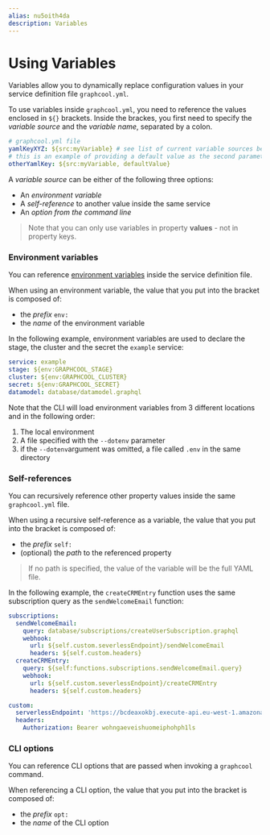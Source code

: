 ```yaml
---
alias: nu5oith4da
description: Variables
---
```


# Using Variables

Variables allow you to dynamically replace configuration values in your service definition file `graphcool.yml`.

To use variables inside `graphcool.yml`, you need to reference the values enclosed in `${}` brackets. Inside the brackes, you first need to specify the _variable source_ and the _variable name_, separated by a colon.

```yml
# graphcool.yml file
yamlKeyXYZ: ${src:myVariable} # see list of current variable sources below
# this is an example of providing a default value as the second parameter
otherYamlKey: ${src:myVariable, defaultValue}
```

A _variable source_ can be either of the following three options:

- An _environment variable_
- A _self-reference_ to another value inside the same service
- An _option from the command line_

> Note that you can only use variables in property **values** - not in property keys.

### Environment variables

You can reference [environment variables](https://en.wikipedia.org/wiki/Environment_variable) inside the service definition file.

When using an environment variable, the value that you put into the bracket is composed of:

- the _prefix_ `env:`
- the _name_ of the environment variable

In the following example, environment variables are used to declare the stage, the cluster and the secret the `example` service:

```yml
service: example
stage: ${env:GRAPHCOOL_STAGE}
cluster: ${env:GRAPHCOOL_CLUSTER}
secret: ${env:GRAPHCOOL_SECRET}
datamodel: database/datamodel.graphql
```

Note that the CLI will load environment variables from 3 different locations and in the following order:

1. The local environment
1. A file specified with the `--dotenv` parameter
1. if the `--dotenv`argument was omitted, a file called `.env` in the same directory

### Self-references

You can recursively reference other property values inside the same `graphcool.yml` file.

When using a recursive self-reference as a variable, the value that you put into the bracket is composed of:

- the _prefix_ `self:`
- (optional) the _path_ to the referenced property

> If no path is specified, the value of the variable will be the full YAML file.

In the following example, the `createCRMEntry` function uses the same subscription query as the `sendWelcomeEmail` function:

```yml
subscriptions:
  sendWelcomeEmail:
    query: database/subscriptions/createUserSubscription.graphql
    webhook:
      url: ${self.custom.severlessEndpoint}/sendWelcomeEmail
      headers: ${self.custom.headers}
  createCRMEntry:
    query: ${self:functions.subscriptions.sendWelcomeEmail.query}
    webhook:
      url: ${self.custom.severlessEndpoint}/createCRMEntry
      headers: ${self.custom.headers}

custom:
  serverlessEndpoint: 'https://bcdeaxokbj.execute-api.eu-west-1.amazonaws.com/dev'
  headers:
    Authorization: Bearer wohngaeveishuomeiphohph1ls
```

### CLI options

You can reference CLI options that are passed when invoking a `graphcool` command.

When referencing a CLI option, the value that you put into the bracket is composed of:

- the _prefix_ `opt:`
- the _name_ of the CLI option

<!--

TODO example is outdated (no --stage option anymore)

For the following example, assume the following `graphcool` command was just ran in the terminal:

```sh
graphcool deploy --stage prod
```

To reference the value of the `stage` option inside `graphcool.yml`, you can now specify the following:

```yml
webhook:
  url: http://myapi.${opt:stage}.com/example
```

When the command is invoked, the value of `webhook.url` will be deployed as `http://myapi.prod.com/example`.

-->
